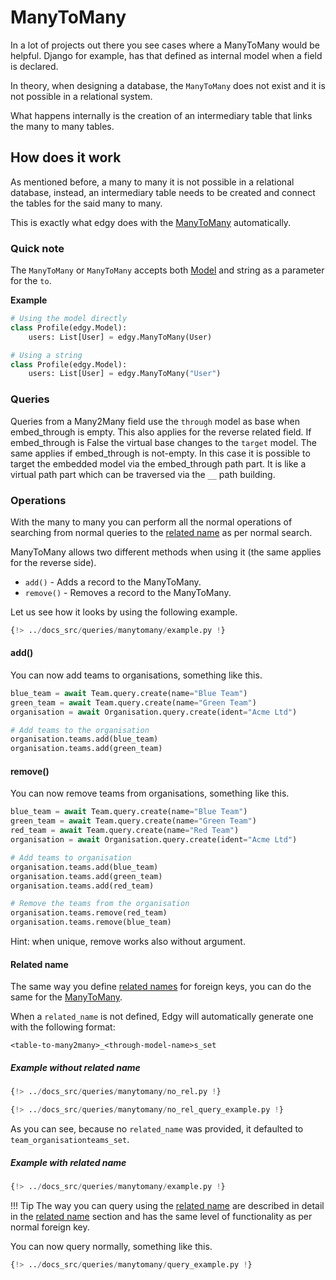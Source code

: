 # ManyToMany

In a lot of projects out there you see cases where a ManyToMany would be helpful. Django for example,
has that defined as internal model when a field is declared.

In theory, when designing a database, the `ManyToMany` does not exist and it is not possible in
a relational system.

What happens internally is the creation of an intermediary table that links the many to many tables.

## How does it work

As mentioned before, a many to many it is not possible in a relational database, instead, an
intermediary table needs to be created and connect the tables for the said many to many.

This is exactly what edgy does with the [ManyToMany][many_to_many] automatically.

### Quick note

The `ManyToMany` or `ManyToMany` accepts both [Model](../models.md) and string as
a parameter for the `to`.

**Example**

```python
# Using the model directly
class Profile(edgy.Model):
    users: List[User] = edgy.ManyToMany(User)

# Using a string
class Profile(edgy.Model):
    users: List[User] = edgy.ManyToMany("User")
```

### Queries

Queries from a Many2Many field use the `through` model as base when embed_through is empty. This also applies for the reverse related field.
If embed_through is False the virtual base changes to the `target` model.
The same applies if embed_through is not-empty. In this case it is possible to target the embedded model via the embed_through path part.
It is like a virtual path part which can be traversed via the `__` path building.

### Operations

With the many to many you can perform all the normal operations of searching from normal queries
to the [related name][related_name] as per normal search.

ManyToMany allows two different methods when using it (the same applies for the reverse side).

* `add()` - Adds a record to the ManyToMany.
* `remove()` - Removes a record to the ManyToMany.

Let us see how it looks by using the following example.

```python hl_lines="17"
{!> ../docs_src/queries/manytomany/example.py !}
```

#### add()

You can now add teams to organisations, something like this.

```python hl_lines="6-7"
blue_team = await Team.query.create(name="Blue Team")
green_team = await Team.query.create(name="Green Team")
organisation = await Organisation.query.create(ident="Acme Ltd")

# Add teams to the organisation
organisation.teams.add(blue_team)
organisation.teams.add(green_team)
```

#### remove()

You can now remove teams from organisations, something like this.

```python hl_lines="12-13"
blue_team = await Team.query.create(name="Blue Team")
green_team = await Team.query.create(name="Green Team")
red_team = await Team.query.create(name="Red Team")
organisation = await Organisation.query.create(ident="Acme Ltd")

# Add teams to organisation
organisation.teams.add(blue_team)
organisation.teams.add(green_team)
organisation.teams.add(red_team)

# Remove the teams from the organisation
organisation.teams.remove(red_team)
organisation.teams.remove(blue_team)
```

Hint: when unique, remove works also without argument.

#### Related name

The same way you define [related names][related_name] for foreign keys, you can do the same for
the [ManyToMany][many_to_many].

When a `related_name` is not defined, Edgy will automatically generate one with the following
format:

```shell
<table-to-many2many>_<through-model-name>s_set
```

##### Example without related name

```python hl_lines="17"
{!> ../docs_src/queries/manytomany/no_rel.py !}
```

```python hl_lines="11"
{!> ../docs_src/queries/manytomany/no_rel_query_example.py !}
```

As you can see, because no `related_name` was provided, it defaulted to `team_organisationteams_set`.


##### Example with related name

```python hl_lines="17"
{!> ../docs_src/queries/manytomany/example.py !}
```

!!! Tip
    The way you can query using the [related name][related_name] are described in detail in the
    [related name][related_name] section and has the same level of functionality as per normal
    foreign key.

You can now query normally, something like this.

```python hl_lines="11"
{!> ../docs_src/queries/manytomany/query_example.py !}
```


[many_to_many]: ../fields.md#manytomany
[related_name]: ./related-name.md
